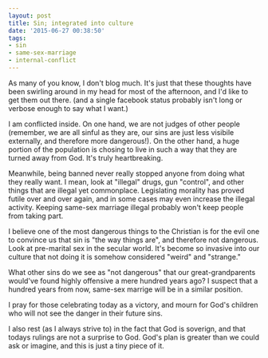 ```yaml
---
layout: post
title: Sin; integrated into culture
date: '2015-06-27 00:38:50'
tags:
- sin
- same-sex-marriage
- internal-conflict
---
```


As many of you know, I don't blog much. It's just that these thoughts have been swirling around in my head for most of the afternoon, and I'd like to get them out there. (and a single facebook status probably isn't long or verbose enough to say what I want.) 

I am conflicted inside. On one hand, we are not judges of other people (remember, we are all sinful as they are, our sins are just less visibile externally, and therefore more dangerous!). On the other hand, a huge portion of the population is chosing to live in such a way that they are turned away from God. It's truly heartbreaking.

Meanwhile, being banned never really stopped anyone from doing what they really want. I mean, look at "illegal" drugs, gun "control", and other things that are illegal yet commonplace. Legislating morality has proved futile over and over again, and in some cases may even increase the illegal activity. Keeping same-sex marriage illegal probably won't keep people from taking part.

I believe one of the most dangerous things to the Christian is for the evil one to convince us that sin is "the way things are", and therefore not dangerous. Look at pre-marital sex in the secular world. It's become so invasive into our culture that not doing it is somehow considered "weird" and "strange." 

What other sins do we see as "not dangerous" that our great-grandparents would've found highly offensive a mere hundred years ago? I suspect that a hundred years from now, same-sex marrige will be in a similar position. 

I pray for those celebrating today as a victory, and mourn for God's children who will not see the danger in their future sins. 

I also rest (as I always strive to) in the fact that God is soverign, and that todays rulings are not a surprise to God. God's plan is greater than we could ask or imagine, and this is just a tiny piece of it. 